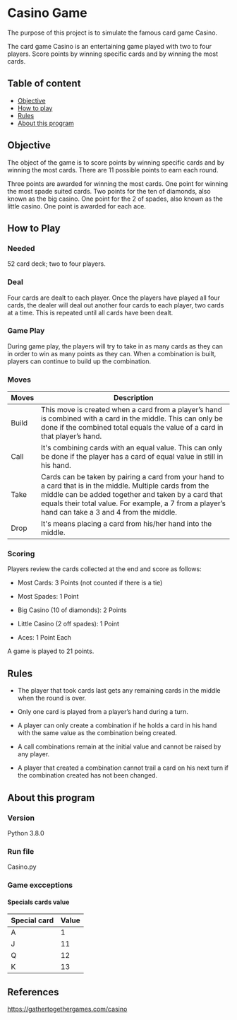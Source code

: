 # Casino Game
The purpose of this project is to simulate the famous card game Casino.

The card game Casino is an entertaining game played with two to four players. Score points by winning specific cards and by winning the most cards.
## Table of content
* [Objective](#objective)
* [How to play](#how-to-play)
* [Rules](#rules)
* [About this program](#about-this-program)

## Objective
The object of the game is to score points by winning specific cards and by winning the most cards. There are 11 possible points to earn each round. 

Three points are awarded for winning the most cards. One point for winning the most spade suited cards. Two points for the ten of diamonds, also known as the big casino. One point for the 2 of spades, also known as the little casino. One point is awarded for each ace.
## How to Play
### Needed
52 card deck; two to four players.
### Deal
Four cards are dealt to each player. Once the players have played all four cards, the dealer will deal out another four cards to each player, two cards at a time. This is repeated until all cards have been dealt.
### Game Play
During game play, the players will try to take in as many cards as they can in order to win as many points as they can. 
When a combination is built, players can continue to build up the combination.
### Moves
|Moves   |Description|
|------| -------|
|Build|This move is created when a card from a player’s hand is combined with a card in the middle. This can only be done if the combined total equals the value of a card in that player’s hand.|
|Call|It's combining cards with an equal value. This can only be done if the player has a card of equal value in still in his hand.|
|Take| Cards can be taken by pairing a card from your hand to a card that is in the middle. Multiple cards from the middle can be added together and taken by a card that equals their total value. For example, a 7 from a player’s hand can take a 3 and 4 from the middle.|
|Drop| It's means placing a card from his/her hand into the middle.|
### Scoring
Players review the cards collected at the end and score as follows:

* Most Cards: 3 Points (not counted if there is a tie)

* Most Spades: 1 Point

* Big Casino (10 of diamonds): 2 Points

* Little Casino (2 off spades): 1 Point

* Aces: 1 Point Each

A game is played to 21 points.
## Rules
* The player that took cards last gets any remaining cards in the middle when the round is over.

* Only one card is played from a player’s hand during a turn.

* A player can only create a combination if he holds a card in his hand with the same value as the combination being created.

* A call combinations remain at the initial value and cannot be raised by any player. 

* A player that created a combination cannot trail a card on his next turn if the combination created has not been changed.
## About this program
### Version
Python 3.8.0
### Run file
Casino.py
### Game excceptions
#### Specials cards value
|Special card|Value|
|  -----  |  -----  |
|A|1|
|J|11|
|Q|12|
|K|13|
## References
https://gathertogethergames.com/casino
